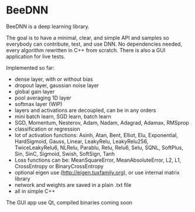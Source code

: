 # BeeDNN

BeeDNN is a deep learning library.

The goal is to have a minimal, clear, and simple API and samples so everybody can contribute, test, and use DNN.
No dependencies needed, every algorithm rewritten in C++ from scratch. There is also a GUI application for live tests.

Implemented so far:
- dense layer, with or without bias
- dropout layer, gaussian noise layer
- global gain layer
- pool averaging 1D layer
- softmax layer (WIP)
- layers and activations are decoupled, can be in any orders
- mini batch learn, SGD learn, batch learn
- SGD, Momentum, Nesterov, Adam, Nadam, Adagrad, Adamax, RMSprop
- classification or regression
- lot of activation functions: Asinh, Atan, Bent, Elliot, Elu, Exponential, HardSigmoid, Gauss, Linear, LeakyRelu, LeakyRelu256, TwiceLeakyRelu6, NLRelu, Parablu, Relu, Relu6, Selu, SQNL, SoftPlus, Sin, SinC, Sigmoid, Swish, SoftSign, Tanh
- Loss functions can be: MeanSquareError, MeanAbsoluteError, L2, L1, CrossEntropy or BinaryCrossEntropy
- optional eigen use (http://eigen.tuxfamily.org), or use internal matrix library
- network and weights are saved in a plain .txt file
- all in simple C++

The GUI app use Qt, compiled binaries coming soon
